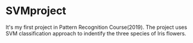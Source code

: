 # SVMproject
It's my first project in Pattern Recognition Course(2019).
The project uses SVM classification approach to indentify the three species of Iris flowers.
